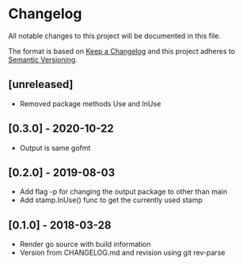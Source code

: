 # Changelog
All notable changes to this project will be documented in this file.

The format is based on [Keep a Changelog](http://keepachangelog.com/en/1.0.0/)
and this project adheres to [Semantic Versioning](http://semver.org/spec/v2.0.0.html).

## [unreleased]

- Removed package methods Use and InUse

## [0.3.0] - 2020-10-22

- Output is same gofmt

## [0.2.0] - 2019-08-03

- Add flag -p for changing the output package to other than main
- Add stamp.InUse() func to get the currently used stamp


## [0.1.0] - 2018-03-28

- Render go source with build information
- Version from CHANGELOG.md and revision using git rev-parse
